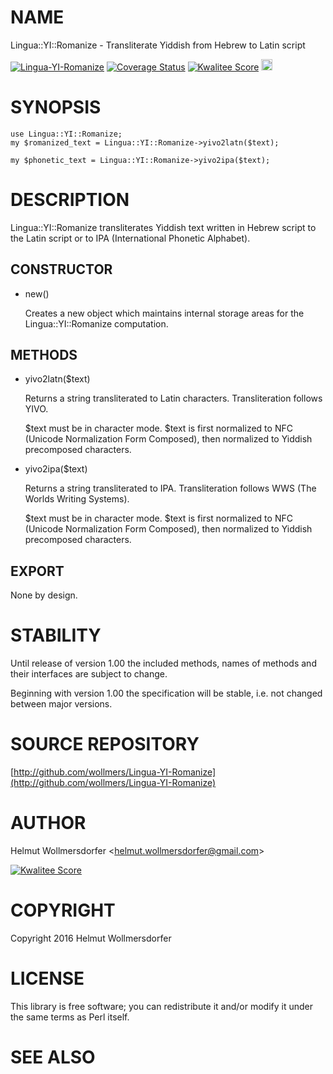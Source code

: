 # NAME

Lingua::YI::Romanize - Transliterate Yiddish from Hebrew to Latin script

<div>
    <a href="https://travis-ci.org/wollmers/Lingua-YI-Romanize"><img src="https://travis-ci.org/wollmers/Lingua-YI-Romanize.png" alt="Lingua-YI-Romanize"></a>
    <a href='https://coveralls.io/r/wollmers/Lingua-YI-Romanize?branch=master'><img src='https://coveralls.io/repos/wollmers/Lingua-YI-Romanize/badge.png?branch=master' alt='Coverage Status' /></a>
    <a href='http://cpants.cpanauthors.org/dist/Lingua-YI-Romanize'><img src='http://cpants.cpanauthors.org/dist/Lingua-YI-Romanize.png' alt='Kwalitee Score' /></a>
    <a href="http://badge.fury.io/pl/Lingua-YI-Romanize"><img src="https://badge.fury.io/pl/Lingua-YI-Romanize.svg" alt="CPAN version" height="18"></a>
</div>

# SYNOPSIS

    use Lingua::YI::Romanize;
    my $romanized_text = Lingua::YI::Romanize->yivo2latn($text);

    my $phonetic_text = Lingua::YI::Romanize->yivo2ipa($text);

# DESCRIPTION

Lingua::YI::Romanize transliterates Yiddish text written in Hebrew script
to the Latin script or to IPA (International Phonetic Alphabet).

## CONSTRUCTOR

- new()

    Creates a new object which maintains internal storage areas
    for the Lingua::YI::Romanize computation.

## METHODS

- yivo2latn($text)

    Returns a string transliterated to Latin characters. Transliteration follows YIVO.

    $text must be in character mode. $text is first normalized to
    NFC (Unicode Normalization Form Composed), then normalized to Yiddish precomposed characters.

- yivo2ipa($text)

    Returns a string transliterated to IPA. Transliteration follows WWS (The Worlds Writing Systems).

    $text must be in character mode. $text is first normalized to
    NFC (Unicode Normalization Form Composed), then normalized to Yiddish precomposed characters.

## EXPORT

None by design.

# STABILITY

Until release of version 1.00 the included methods, names of methods and their
interfaces are subject to change.

Beginning with version 1.00 the specification will be stable, i.e. not changed between
major versions.

# SOURCE REPOSITORY

[http://github.com/wollmers/Lingua-YI-Romanize](http://github.com/wollmers/Lingua-YI-Romanize)

# AUTHOR

Helmut Wollmersdorfer &lt;helmut.wollmersdorfer@gmail.com>

<div>
    <a href='http://cpants.cpanauthors.org/author/wollmers'><img src='http://cpants.cpanauthors.org/author/wollmers.png' alt='Kwalitee Score' /></a>
</div>

# COPYRIGHT

Copyright 2016 Helmut Wollmersdorfer

# LICENSE

This library is free software; you can redistribute it and/or modify
it under the same terms as Perl itself.

# SEE ALSO
